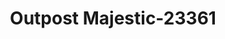 ---
f_zip-code: 32132
f_state-code: FL
title: Outpost Majestic-23361
f_phone: 386-426-8806
f_city-only: Edgewater
f_address: 1950 West Park Avenue Edgewater
f_location-unique-id: '23361'
slug: outpost-majestic-23361
updated-on: '2024-05-30T13:46:58.046Z'
created-on: '2024-05-30T13:36:59.803Z'
published-on: '2024-05-30T13:54:32.469Z'
f_city-state: cms/city/edgewater-fl.md
f_company: cms/company/outpost-majestic.md
f_state: cms/state/florida.md
layout: '[payday-loan].html'
tags: payday-loan
---